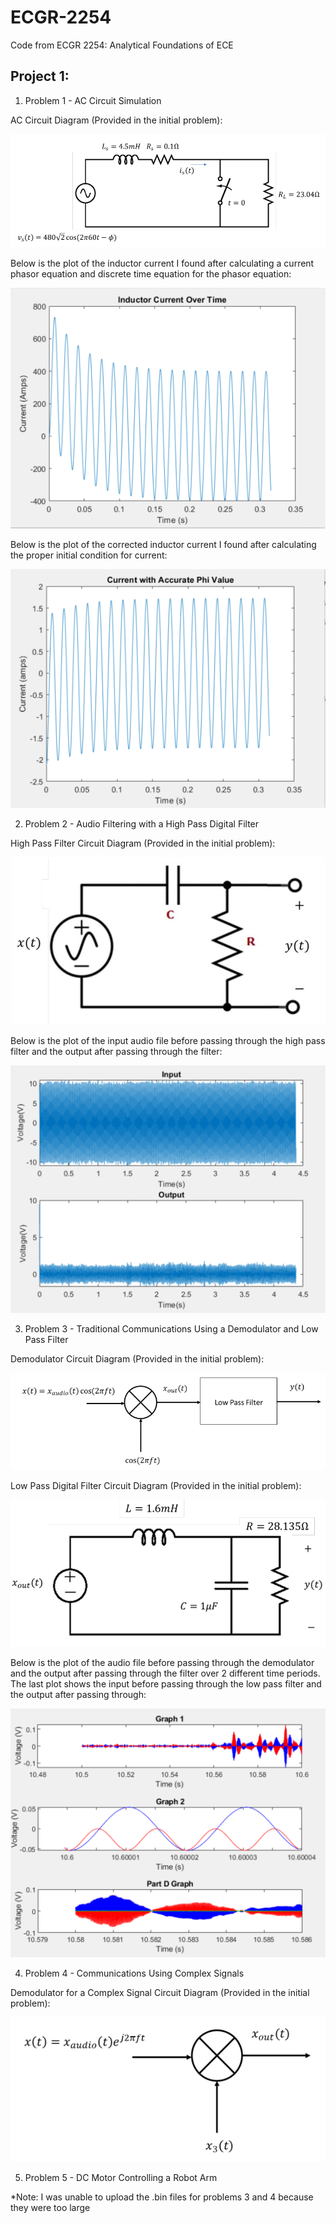 # ECGR-2254
Code from ECGR 2254: Analytical Foundations of ECE

## Project 1:
1. Problem 1 - AC Circuit Simulation

AC Circuit Diagram (Provided in the initial problem):
<p align="center">
  <img src="Problem_1_Circuit.PNG">
</p>

Below is the plot of the inductor current I found after calculating a current phasor equation and discrete time equation for the phasor equation:
<p align="center">
  <img src="Problem_1_Graph1.PNG">
</p>

Below is the plot of the corrected inductor current I found after calculating the proper initial condition for current:
<p align="center">
  <img src="Problem_1_Graph2.PNG">
</p>

2. Problem 2 - Audio Filtering with a High Pass Digital Filter

High Pass Filter Circuit Diagram (Provided in the initial problem):
<p align="center">
  <img src="Problem_2_Circuit.PNG">
</p>

Below is the plot of the input audio file before passing through the high pass filter and the output after passing through the filter:
<p align="center">
  <img src="Problem_2_Graph1.PNG">
</p>

3. Problem 3 - Traditional Communications Using a Demodulator and Low Pass Filter

Demodulator Circuit Diagram (Provided in the initial problem):
<p align="center">
  <img src="Problem_3_Circuit1.PNG">
</p>

Low Pass Digital Filter Circuit Diagram (Provided in the initial problem):
<p align="center">
  <img src="Problem_3_Circuit2.PNG">
</p>

Below is the plot of the audio file before passing through the demodulator and the output after passing through the filter over 2 different time periods. The last plot shows the input before passing through the low pass filter and the output after passing through:
<p align="center">
  <img src="Problem_3_Graph1.PNG">
</p>

4. Problem 4 - Communications Using Complex Signals

Demodulator for a Complex Signal Circuit Diagram (Provided in the initial problem):
<p align="center">
  <img src="Problem_4_Circuit.PNG">
</p>

5. Problem 5 - DC Motor Controlling a Robot Arm

*Note: I was unable to upload the .bin files for problems 3 and 4 because they were too large
